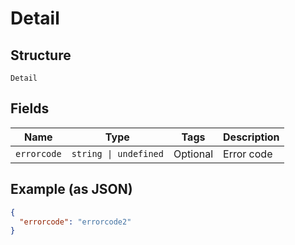 
# Detail

## Structure

`Detail`

## Fields

| Name | Type | Tags | Description |
|  --- | --- | --- | --- |
| `errorcode` | `string \| undefined` | Optional | Error code |

## Example (as JSON)

```json
{
  "errorcode": "errorcode2"
}
```

